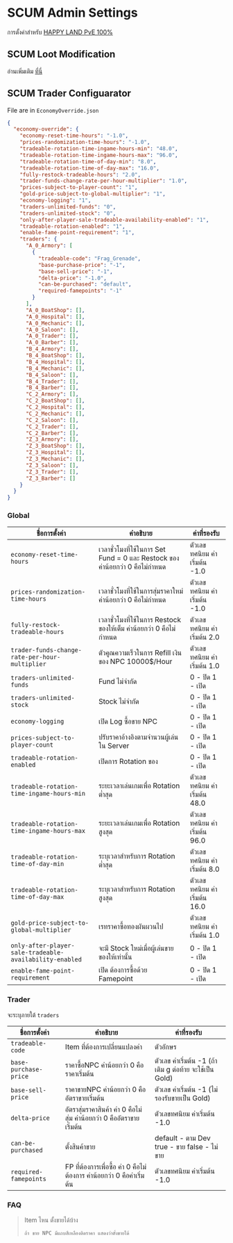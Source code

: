# SCUM Admin Settings

การตั้งค่าสำหรับ [HAPPY LAND PvE 100%](https://discord.gg/KwXqDWx4W4)

## SCUM Loot Modification

อ่านเพิ่มเติม [ที่นี่](https://github.com/limitbrk/happy-land-scum-config/tree/master/Loot/README.md)


## SCUM Trader Configuarator
File are in `EconomyOverride.json`
```json
{
  "economy-override": {
    "economy-reset-time-hours": "-1.0",
    "prices-randomization-time-hours": "-1.0",
    "tradeable-rotation-time-ingame-hours-min": "48.0",
    "tradeable-rotation-time-ingame-hours-max": "96.0",
    "tradeable-rotation-time-of-day-min": "8.0",
    "tradeable-rotation-time-of-day-max": "16.0",
    "fully-restock-tradeable-hours": "2.0",
    "trader-funds-change-rate-per-hour-multiplier": "1.0",
    "prices-subject-to-player-count": "1",
    "gold-price-subject-to-global-multiplier": "1",
    "economy-logging": "1",
    "traders-unlimited-funds": "0",
    "traders-unlimited-stock": "0",
    "only-after-player-sale-tradeable-availability-enabled": "1",
    "tradeable-rotation-enabled": "1",
    "enable-fame-point-requirement": "1",
    "traders": {
      "A_0_Armory": [
        {
          "tradeable-code": "Frag_Grenade",
          "base-purchase-price": "-1",
          "base-sell-price": "-1",
          "delta-price": "-1.0",
          "can-be-purchased": "default",
          "required-famepoints": "-1"
        }
      ],
      "A_0_BoatShop": [],
      "A_0_Hospital": [],
      "A_0_Mechanic": [],
      "A_0_Saloon": [],
      "A_0_Trader": [],
      "A_0_Barber": [],
      "B_4_Armory": [],
      "B_4_BoatShop": [],
      "B_4_Hospital": [],
      "B_4_Mechanic": [],
      "B_4_Saloon": [],
      "B_4_Trader": [],
      "B_4_Barber": [],
      "C_2_Armory": [],
      "C_2_BoatShop": [],
      "C_2_Hospital": [],
      "C_2_Mechanic": [],
      "C_2_Saloon": [],
      "C_2_Trader": [],
      "C_2_Barber": [],
      "Z_3_Armory": [],
      "Z_3_BoatShop": [],
      "Z_3_Hospital": [],
      "Z_3_Mechanic": [],
      "Z_3_Saloon": [],
      "Z_3_Trader": [],
      "Z_3_Barber": []
    }
  }
}
```
### Global
| ชื่อการตั้งค่า | คำอธิบาย | ค่าที่รองรับ |
|---|---|---|
| `economy-reset-time-hours` | เวลาชั่วโมงที่ใช้ในการ Set Fund = 0 และ Restock ของ ค่าน้อยกว่า 0 คือไม่กำหนด | ตัวเลขทศนิยม ค่าเริ่มต้น -1.0 |
| `prices-randomization-time-hours` | เวลาชั่วโมงที่ใช้ในการสุ่มราคาใหม่ ค่าน้อยกว่า 0 คือไม่กำหนด | ตัวเลขทศนิยม ค่าเริ่มต้น -1.0 |
| `fully-restock-tradeable-hours` | เวลาชั่วโมงที่ใช้ในการ Restock ของให้เต็ม ค่าน้อยกว่า 0 คือไม่กำหนด | ตัวเลขทศนิยม ค่าเริ่มต้น 2.0 |
| `trader-funds-change-rate-per-hour-multiplier` | ตัวคูณความเร็วในการ Refill เงิน ของ NPC 10000$/Hour | ตัวเลขทศนิยม ค่าเริ่มต้น 1.0 |
| `traders-unlimited-funds` | Fund ไม่จำกัด | 0 - ปิด 1 - เปิด |
| `traders-unlimited-stock` | Stock ไม่จำกัด | 0 - ปิด 1 - เปิด |
| `economy-logging` | เปิด Log ซื้อขาย NPC | 0 - ปิด 1 - เปิด |
| `prices-subject-to-player-count` | ปรับราคาอ้างอิงตามจำนวนผู้เล่นใน Server | 0 - ปิด 1 - เปิด |
| `tradeable-rotation-enabled` | เปิดการ Rotation ของ | 0 - ปิด 1 - เปิด |
| `tradeable-rotation-time-ingame-hours-min` | ระยะเวลาเล่นเกมเพื่อ Rotation ต่ำสุด | ตัวเลขทศนิยม ค่าเริ่มต้น 48.0 |
| `tradeable-rotation-time-ingame-hours-max` | ระยะเวลาเล่นเกมเพื่อ Rotation สูงสุด | ตัวเลขทศนิยม ค่าเริ่มต้น 96.0 |
| `tradeable-rotation-time-of-day-min` | ระบุเวลาสำหรับการ Rotation ต่ำสุด | ตัวเลขทศนิยม ค่าเริ่มต้น 8.0 |
| `tradeable-rotation-time-of-day-max` | ระบุเวลาสำหรับการ Rotation สูงสุด | ตัวเลขทศนิยม ค่าเริ่มต้น 16.0 |
| `gold-price-subject-to-global-multiplier` | เรทราคาซื้อทองผันผวนไป | ตัวเลขทศนิยม ค่าเริ่มต้น 1.0 |
| `only-after-player-sale-tradeable-availability-enabled` | จะมี Stock ใหม่เมื่อผู้เล่นขายของให้เท่านั้น | 0 - ปิด 1 - เปิด |
| `enable-fame-point-requirement` | เปิด ต้องการซื้อด้วย Famepoint | 0 - ปิด 1 - เปิด |

### Trader
จะระบุภายใต้ `traders`

| ชื่อการตั้งค่า | คำอธิบาย | ค่าที่รองรับ |
|---|---|---|
| `tradeable-code` | Item ที่ต้องการเปลี่ยนแปลงค่า | ตัวอักษร |
| `base-purchase-price` | ราคาซื้อNPC ค่าน้อยกว่า 0 คือราคาเริ่มต้น | ตัวเลข ค่าเริ่มต้น -1 (ถ้าเติม g ต่อท้าย จะใช้เป็น Gold) |
| `base-sell-price` | ราคาขายNPC ค่าน้อยกว่า 0 คืออัตราขายเริ่มต้น | ตัวเลข ค่าเริ่มต้น -1 (ไม่รองรับขายเป็น Gold) |
| `delta-price` | อัตราสุ่มราคาสินค้า ค่า 0 คือไม่สุ่ม ค่าน้อยกว่า 0 คืออัตราขายเริ่มต้น | ตัวเลขทศนิยม ค่าเริ่มต้น -1.0 |
| `can-be-purchased` | ตั้งสินค้าขาย | default - ตาม Dev true - ขาย false - ไม่ขาย |
| `required-famepoints` | FP ที่ต้องการเพื่อซื้อ ค่า 0 คือไม่ต้องการ ค่าน้อยกว่า 0 คือค่าเริ่มต้น | ตัวเลขทศนิยม ค่าเริ่มต้น -1.0 |

### FAQ
> Item ไหน ตั้งขายได้บ้าง
> ``` 
> ถ้า ขาย NPC มีแถบสีเหลืองติดราคา แสดงว่าตั้งขายได้
> ```
